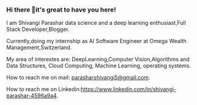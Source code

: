 ### Hi there 👋it's great to have you here!

I am Shivangi Parashar data science and a deep learning enthusiast,Full Stack Developer,Blogger. 

Currently,doing my internship as AI Software Engineer at Omega Wealth Management,Switzerland.

My area of interestes are: DeepLearning,Computer Vision,Algorithms and Data Structures, Cloud Computing, Machine Learning, operating systems.

How to reach me on mail: parasharshivangi5@gmail.com.

How to reach me on Linkedin:https://www.linkedin.com/in/shivangi-parashar-4596a9a4.



